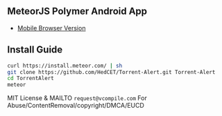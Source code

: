 MeteorJS Polymer Android App
----------

* [Mobile Browser Version](https://ww8.herokuapp.com)

Install Guide
----------

```sh
curl https://install.meteor.com/ | sh
git clone https://github.com/HedCET/Torrent-Alert.git Torrent-Alert
cd TorrentAlert 
meteor
```

MIT License & MAILTO ```request@vcompile.com``` For Abuse/ContentRemoval/copyright/DMCA/EUCD
